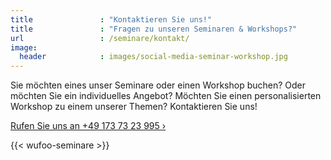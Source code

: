 ```yaml
---
title               : "Kontaktieren Sie uns!"
title               : "Fragen zu unseren Seminaren & Workshops?"
url                 : /seminare/kontakt/
image:
  header            : images/social-media-seminar-workshop.jpg
---
```

Sie möchten eines unser Seminare oder einen Workshop buchen? Oder möchten Sie ein individuelles Angebot? Möchten Sie einen personalisierten Workshop zu einem unserer Themen? Kontaktieren Sie uns!
<!--more-->

<a class="button info" href="tel:+491737323995">Rufen Sie uns an +49 173 73 23 995 ›</a>

{{< wufoo-seminare >}}